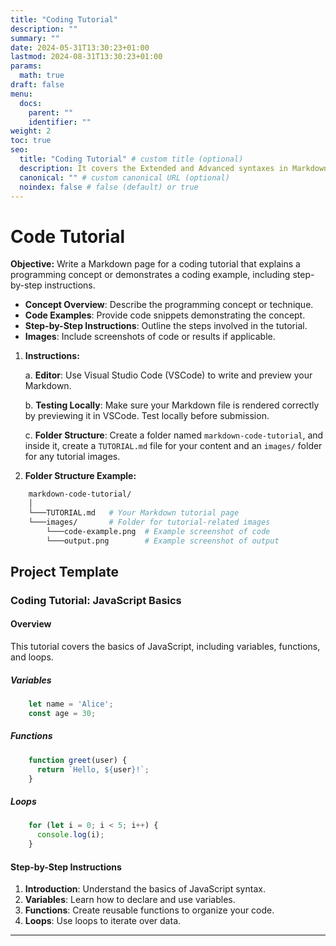 ```yaml
---
title: "Coding Tutorial"
description: ""
summary: ""
date: 2024-05-31T13:30:23+01:00
lastmod: 2024-08-31T13:30:23+01:00
params:
  math: true
draft: false
menu:
  docs:
    parent: ""
    identifier: ""
weight: 2
toc: true
seo:
  title: "Coding Tutorial" # custom title (optional)
  description: It covers the Extended and Advanced syntaxes in Markdown, best practices for writing clear and effective technical content, and tips for organizing structuring and formatting your documents. Whether you're new to Markdown or looking to refine your skills, this guide will help you master the essentials and produce professional-quality documentation # custom description (recommended)
  canonical: "" # custom canonical URL (optional)
  noindex: false # false (default) or true
---
```


# Code Tutorial

**Objective:** Write a Markdown page for a coding tutorial that explains a programming concept or demonstrates a coding example, including step-by-step instructions.

- **Concept Overview**: Describe the programming concept or technique.
- **Code Examples**: Provide code snippets demonstrating the concept.
- **Step-by-Step Instructions**: Outline the steps involved in the tutorial.
- **Images**: Include screenshots of code or results if applicable.

1. **Instructions:**

   a. **Editor**: Use Visual Studio Code (VSCode) to write and preview your Markdown.

   b. **Testing Locally**: Make sure your Markdown file is rendered correctly by previewing it in VSCode. Test locally before submission.
  
   c. **Folder Structure**: Create a folder named `markdown-code-tutorial`, and inside it, create a `TUTORIAL.md` file for your content and an `images/` folder for any tutorial images.
2. **Folder Structure Example:**

```bash
    markdown-code-tutorial/
    │
    └───TUTORIAL.md   # Your Markdown tutorial page
    └───images/       # Folder for tutorial-related images
        └───code-example.png  # Example screenshot of code
        └───output.png        # Example screenshot of output
```

## Project Template
### Coding Tutorial: JavaScript Basics
#### Overview

This tutorial covers the basics of JavaScript, including variables, functions, and loops.

##### Variables

```js
    let name = 'Alice';
    const age = 30;
 ```

##### Functions

```js
    function greet(user) {
      return `Hello, ${user}!`;
    }
```

##### Loops

```js
    for (let i = 0; i < 5; i++) {
      console.log(i);
    }
```

#### Step-by-Step Instructions

1. **Introduction**: Understand the basics of JavaScript syntax.
2. **Variables**: Learn how to declare and use variables.
3. **Functions**: Create reusable functions to organize your code.
4. **Loops**: Use loops to iterate over data.

----------
